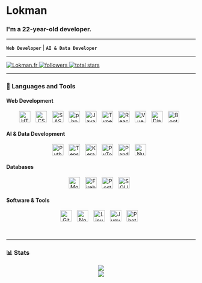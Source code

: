 # Lokman
### I'm a 22-year-old developer.
---

**`Web Developer`** | **`AI & Data Developer`**

---

<p align="left">
   <a href="https://lokman.fr">
      <img alt="Lokman.fr" src="https://img.shields.io/badge/Lokman.fr-c63b35?style=for-the-badge"/>
   </a>
   <a href="https://github.com/Loke-60000?tab=followers">
      <img alt="followers" title="Follow me on Github" src="https://custom-icon-badges.demolab.com/github/followers/Loke-60000?color=236ad3&labelColor=1155ba&style=for-the-badge&logo=person-add&label=Follow&logoColor=white"/>
   </a>
   <a href="https://github.com/Loke-60000?tab=repositories&sort=stargazers">
      <img alt="total stars" title="Total stars on GitHub" src="https://custom-icon-badges.demolab.com/github/stars/Loke-60000?color=55960c&style=for-the-badge&labelColor=488207&logo=star"/>
   </a>
</p>

---

### 🧰 Languages and Tools

#### Web Development
<p align="center">
   <img alt="HTML" src="https://cdn.jsdelivr.net/gh/devicons/devicon/icons/html5/html5-plain.svg" width="30" style="padding-right:10px;" />
   <img alt="CSS" src="https://cdn.jsdelivr.net/gh/devicons/devicon/icons/css3/css3-plain.svg" width="30" style="padding-right:10px;" />
   <img alt="SASS" src="https://cdn.jsdelivr.net/gh/devicons/devicon/icons/sass/sass-original.svg" width="30" style="padding-right:10px;" />
   <img alt="php" src="https://cdn.jsdelivr.net/gh/devicons/devicon/icons/php/php-original.svg" width="30" style="padding-right:10px;" />
   <img alt="JavaScript" src="https://cdn.jsdelivr.net/gh/devicons/devicon/icons/javascript/javascript-plain.svg" width="30" style="padding-right:10px;" />
   <img alt="TypeScript" src="https://cdn.jsdelivr.net/gh/devicons/devicon/icons/typescript/typescript-original.svg" width="30" style="padding-right:10px;" />
   <img alt="React" src="https://cdn.jsdelivr.net/gh/devicons/devicon/icons/react/react-original.svg" width="30" style="padding-right:10px;" />
   <img alt="Vue" src="https://cdn.jsdelivr.net/gh/devicons/devicon/icons/vuejs/vuejs-original.svg" width="30" style="padding-right:10px;" />
   <img alt="Django" src="https://cdn.jsdelivr.net/gh/devicons/devicon/icons/django/django-plain.svg" width="30" style="padding-right:10px;" />
   <img alt="Bootstrap" src="https://cdn.jsdelivr.net/gh/devicons/devicon/icons/bootstrap/bootstrap-original.svg" width="30" style="padding-right:10px;" />
</p>

#### AI & Data Development
<p align="center">
   <img alt="Python" src="https://cdn.jsdelivr.net/gh/devicons/devicon/icons/python/python-plain.svg" width="30" style="padding-right:10px;" />
   <img alt="TensorFlow" src="https://cdn.jsdelivr.net/gh/devicons/devicon/icons/tensorflow/tensorflow-original.svg" width="30" style="padding-right:10px;" />
   <img alt="Keras" src="https://cdn.jsdelivr.net/gh/devicons/devicon/icons/keras/keras-original.svg" width="30" style="padding-right:10px;" />
   <img alt="PyTorch" src="https://cdn.jsdelivr.net/gh/devicons/devicon/icons/pytorch/pytorch-original.svg" width="30" style="padding-right:10px;" />
   <img alt="Pandas" src="https://cdn.jsdelivr.net/gh/devicons/devicon/icons/pandas/pandas-original.svg" width="30" style="padding-right:10px;" />
   <img alt="NumPy" src="https://cdn.jsdelivr.net/gh/devicons/devicon/icons/numpy/numpy-original.svg" width="30" style="padding-right:10px;" />
</p>

#### Databases

<p align="center">
   <img alt="MongoDB" src="https://cdn.jsdelivr.net/gh/devicons/devicon/icons/mongodb/mongodb-plain.svg" width="30" style="padding-right:10px;" />
   <img alt="Firebase" src="https://cdn.jsdelivr.net/gh/devicons/devicon/icons/firebase/firebase-original.svg" width="30" style="padding-right:10px;" />
   <img alt="Postgresql" src="https://cdn.jsdelivr.net/gh/devicons/devicon/icons/postgresql/postgresql-plain.svg" width="30" style="padding-right:10px;" />
   <img alt="SQLITE" src="https://cdn.jsdelivr.net/gh/devicons/devicon/icons/sqlite/sqlite-original.svg" width="30" style="padding-right:10px;" />

</p>

#### Software & Tools
<p align="center">
   <img alt="Git" src="https://cdn.jsdelivr.net/gh/devicons/devicon/icons/git/git-original.svg" width="30" style="padding-right:10px;" />
   <img alt="NodeJS" src="https://cdn.jsdelivr.net/gh/devicons/devicon/icons/nodejs/nodejs-original.svg" width="30" style="padding-right:10px;" />
   <img alt="Linux" src="https://cdn.jsdelivr.net/gh/devicons/devicon/icons/linux/linux-original.svg" width="30" style="padding-right:10px;" />
   <img alt="Jupyter" src="https://cdn.jsdelivr.net/gh/devicons/devicon/icons/jupyter/jupyter-original.svg" width="30" style="padding-right:10px;" />
   <img alt="Photoshop" src="https://cdn.jsdelivr.net/gh/devicons/devicon/icons/photoshop/photoshop-plain.svg" width="30" style="padding-right:10px;" />
</p>

<br />

---

### 📊 Stats

<div align="center">
  <img src="https://github-readme-stats.vercel.app/api?username=Loke-60000&show_icons=true&theme=gruvbox" />
  <br>
  <a href="https://github.com/Loke-60000/github-readme-stats">
    <img src="https://github-readme-stats.vercel.app/api/top-langs/?username=Loke-60000&hide=html,css,scss,shell,tex&theme=gruvbox&layout=donut" />
  </a>
</div>
